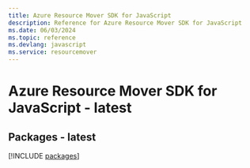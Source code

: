 ```yaml
---
title: Azure Resource Mover SDK for JavaScript
description: Reference for Azure Resource Mover SDK for JavaScript
ms.date: 06/03/2024
ms.topic: reference
ms.devlang: javascript
ms.service: resourcemover
---
```

# Azure Resource Mover SDK for JavaScript - latest
## Packages - latest
[!INCLUDE [packages](resource-mover-index.md)]